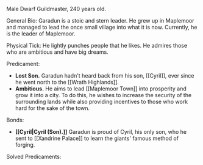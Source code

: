 Male Dwarf Guildmaster, 240 years old.

General Bio:
Garadun is a stoic and stern leader. He grew up in Maplemoor and managed to lead the once small village into what it is now.
Currently, he is the leader of Maplemoor.

Physical Tick:
He lightly punches people that he likes.
He admires those who are ambitious and have big dreams.

Predicament:
- **Lost Son.** Garadun hadn't heard back from his son, [[Cyril]], ever since he went north to the [[Wrath Highlands]].
- **Ambitious.** He aims to lead [[Maplemoor Town]] into prosperity and grow it into a city. To do this, he wishes to increase the security of the surrounding lands while also providing incentives to those who work hard for the sake of the town. 

Bonds:
- **[[Cyril|Cyril (Son).]]** Garadun is proud of Cyril, his only son, who he sent to [[Xandrine Palace]] to learn the giants' famous method of forging.

Solved Predicaments: